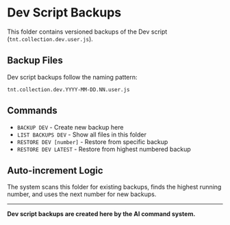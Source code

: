 # Dev Script Backups

This folder contains versioned backups of the Dev script (`tnt.collection.dev.user.js`).

## Backup Files

Dev script backups follow the naming pattern:
```
tnt.collection.dev.YYYY-MM-DD.NN.user.js
```

## Commands

- `BACKUP DEV` - Create new backup here
- `LIST BACKUPS DEV` - Show all files in this folder
- `RESTORE DEV [number]` - Restore from specific backup
- `RESTORE DEV LATEST` - Restore from highest numbered backup

## Auto-increment Logic

The system scans this folder for existing backups, finds the highest running number, and uses the next number for new backups.

---
**Dev script backups are created here by the AI command system.**
